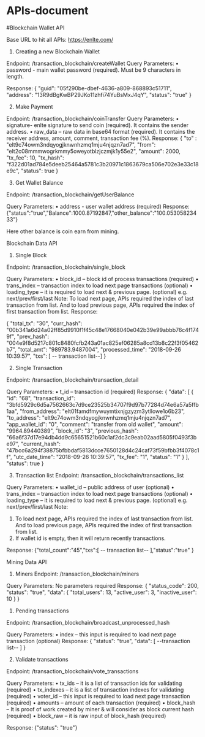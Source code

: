 # APIs-document
        
#Blockchain Wallet API

Base URL to hit all APIs: https://enlte.com/

1.	Creating a new Blockchain Wallet

Endpoint: /transaction_blockchain/createWallet
Query Parameters:
•	password - main wallet password (required). Must be 9 characters in length.

Response: 
{
  "guid": "05f290be-dbef-4636-a809-868893c51711",
  "address": "13R9dBgKwBP29JKo11zhfi74YuBsMxJ4qY",
  "status": "true"
}

2.	Make Payment

Endpoint: /transaction_blockchain/coinTransfer
Query Parameters:
•	signature- enlte signature to send coin (required). It contains the sender address.
•	raw_data – raw data in base64 format  (required). It contains the receiver address, amount, comment, transaction fee (%).
Response:
{
  "to" : "elt9c74owm3ndqyogjknwnhzmq1mju4njqzn7ad7",
  "from": "elt2c08mmmwogrkmmy5oweyotblzjczmjk1y55e2",
  "amount": 2000,
  "tx_fee": 10,
  "tx_hash": "f322d01ad784e5deeb25464a5781c3b20971c1863679ca506e702e3e33c18e9c",
  "status": true
}

3.	Get Wallet Balance

Endpoint: /transaction_blockchain/getUserBalance

Query Parameters:
•	address - user wallet address (required)
Response:
{"status":"true","Balance":1000.87192847,"other_balance":"100.05305823433"}

Here other balance is coin earn from mining.

Blockchain Data API

1.	Single Block

Endpoint: /transaction_blockchain/single_block

Query Parameters:
•	block_id – block id of process transactions (required)
•	trans_index – transaction index to load next page transactions (optional)
•	loading_type – it is required to load next & previous page. (optional) e.g. next/prev/first/last
Note: To load next page, APIs required the index of last transaction from list. And to load previous page, APIs required the index of first transaction from list.
Response: 

 {
    "total_tx": "30",
    "curr_hash": "00b341a6d24a02ff85d9910f1f45c48e17668040e042b39e99abbb76c4f1749f",
    "prev_hash": "004e9f8d5217c801c8480fcfb243a01ac825ef06285a8cd13b8c22f3f05462b7",
    "total_amt": "989783.9487004",
    "processed_time": "2018-09-26 10:39:57",
    "txs": [ -- transaction list--]
}


2.	Single Transaction

Endpoint: /transaction_blockchain/transaction_detail 

Query Parameters:
•	t_id – transaction id (required)
Response:
{
    "data": [
        {
            "id": "68",
            "transaction_id": "3bfd5929c6d5a7562663c7d9ce23525b34707f9d97b77284d74e6a57a5ffb1aa",
            "from_address": "elt01famdfmywuymtixnjgzyzm3ytllowe1o6b23",
            "to_address": "elt9c74owm3ndqyogjknwnhzmq1mju4njqzn7ad7",
            "app_wallet_id": "0",
            "comment": "transfer from old wallet",
            "amount": "9964.89440389",
            "block_id": "3",
            "previous_hash": "66a6f37d17e94db4dd9c65651521b60c1af2dc3c9eab02aad5805f0493f3be97",
            "current_hash": "47bcc6a294f38875bfbbdaf5813dcce7650128d4c24caf73f59bfbb3f4078c1f",
            "utc_date_time": "2018-09-26 10:39:57",
            "tx_fee": "1",
            "status": "1"
        }
    ],
    "status": true
}

3.	Transaction list
Endpoint: /transaction_blockchain/transactions_list 

Query Parameters:
•	wallet_id – public address of user (optional)
•	trans_index – transaction index to load next page transactions (optional)
•	loading_type – it is required to load next & previous page. (optional) e.g. next/prev/first/last
Note: 
1.	To load next page, APIs required the index of last transaction from list. And to load previous page, APIs required the index of first transaction from list.
2.	If wallet id is empty, then it will return recently transactions.

Response:
{"total_count":"45","txs":[  -- transaction list-- ],"status":"true" }


Mining Data API
1.	Miners
Endpoint: /transaction_blockchain/miners 

Query Parameters: No parameters required
Response:
{
    "status_code": 200,
    "status": "true",
    "data": {
        "total_users": 13,
        "active_user": 3,
        "inactive_user": 10
    }
}


1.	Pending transactions

Endpoint: /transaction_blockchain/broadcast_unprocessed_hash

Query Parameters: 
•	index – this input is required to load next page transaction (optional) 
Response:
{
    "status": "true",
    "data": [ --transaction list-- ]
}


2.	Validate transactions

Endpoint: /transaction_blockchain/vote_transactions

Query Parameters: 
•	tx_ids – it is a list of transaction ids for validating (required) 
•	tx_indexes – it is a list of transaction indexes for validating (required) 
•	voter_id – this input is required to load next page transaction (required) 
•	amounts – amount of each transaction (required) 
•	block_hash – It is proof of work created by miner & will consider as block current hash (required) 
•	block_raw – it is raw input of block_hash (required) 

Response:
{"status": "true"}


